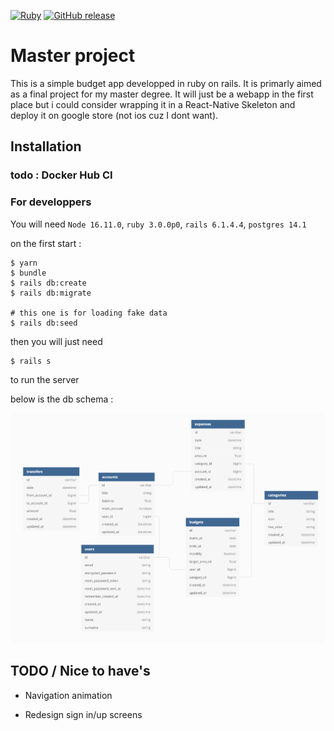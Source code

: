 [![Ruby](https://badgen.net/badge/icon/ruby?icon=ruby&label)](https://https://ruby-lang.org/)
[![GitHub release](https://img.shields.io/github/v/release/Un-dev/budget_management.svg)](https://github.com/Un-dev/budget_management/releases/)

# Master project

This is a simple budget app developped in ruby on rails. It is primarly aimed as a final project for my master degree. It will just be a webapp in the first place but i could consider wrapping it in a React-Native Skeleton and deploy it on google store (not ios cuz I dont want).

## Installation

### todo : Docker Hub CI

### For developpers

You will need `Node 16.11.0`, `ruby 3.0.0p0`, `rails 6.1.4.4`, `postgres 14.1`

on the first start :

```
$ yarn
$ bundle
$ rails db:create
$ rails db:migrate

# this one is for loading fake data
$ rails db:seed
```

then you will just need

```
$ rails s
```

to run the server

below is the db schema :

![alt text](https://github.com/Un-dev/budget_management/blob/main/db_schema.png)

## TODO / Nice to have's

- Navigation animation

- Redesign sign in/up screens
